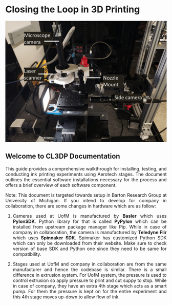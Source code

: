 # Closing the Loop in 3D Printing 

<img src="assets/img/cl3dp.png" alt="Aerotech System Setup" class="centered-image">


## Welcome to CL3DP Documentation

<p align="justify">
This guide provides a comprehensive walkthrough for installing, testing, and conducting ink printing experiments using Aerotech stages. The document outlines the essential software installations necessary for the process and offers a brief overview of each software component.</p>

<p align="justify">
Note: This document is targeted towards setup in Barton Research Group at University of Michigan. If you intend to develop for company in collaboration, there are some changes in hardware which are as follow:
</p>

<ol>
<li><p align="justify">
Cameras used at UofM is manufactured by <b>Basler</b> which uses <b>PylonSDK</b>. Python library for that is called <b>PyPylon</b> which can be installed from upstream package manager like Pip. While in case of company in collaboration, the camera is manufactured by <b>Teledyne Flir</b> which uses <b>Spinnaker SDK</b>. Spinnaker has customized Python SDK which can only be downloaded from their website. Make sure to check version of base SDK and Python one since they need to be same for compatibility. </p></li>


<li><p align="justify">
Stages used at UofM and company in collaboration are from the same manufacturer and hence the codebase is similar. There is a small difference in extrusion system. For UofM system, the pressure is used to control extrusion so apply pressure to print and cut suppy to stop. While in case of company, they have an extra 4th stage which acts as a smart pump. For them the pressure is kept on for the entire experiment and this 4th stage moves up-down to allow flow of ink. </p></li>
</ol>